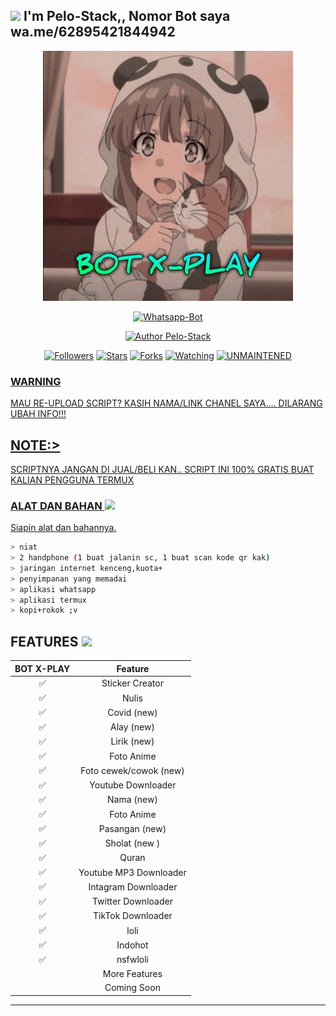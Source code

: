 ## <img src="https://github.com/TheDudeThatCode/TheDudeThatCode/blob/master/Assets/Hi.gif" width="29px"> I'm Pelo-Stack,, Nomor Bot saya wa.me/62895421844942
<p align="center">
<img src="https://raw.githubusercontent.com/Pelo-Stack/xplay/main/temp/BOT X-PLAY.jpg" width="400" height="400"/>
</p>
<p align="center">
<a href="#"><img title="Whatsapp-Bot" src="https://img.shields.io/badge/Whatsapp Bot-green?colorA=%23ff0000&colorB=%23017e40&style=for-the-badge"></a>
</p>
<p align="center">
<a href="https://github.com/Pelo-Stack"><img title="Author Pelo-Stack" src="https://img.shields.io/badge/Author-Pelo-Stack-red.svg?style=for-the-badge&logo=github"></a>
</p>
<p align="center">
<a href="https://github.com/Pelo-Stack/followers"><img title="Followers" src="https://img.shields.io/github/followers/Pelo-Stack?color=blue&style=flat-square"></a>
<a href="https://github.com/Pelo-Stack/xplay/stargazers/"><img title="Stars" src="https://img.shields.io/github/stars/Pelo-Stack/xplay?color=red&style=flat-square"></a>
<a href="https://github.com/Pelo-Stack/xplay/network/members"><img title="Forks" src="https://img.shields.io/github/forks/Pelo-Stack/xplay?color=red&style=flat-square"></a>
<a href="https://github.com/Pelo-Stack/xplay/watchers"><img title="Watching" src="https://img.shields.io/github/watchers/Pelo-Stack/xplay?label=Watchers&color=blue&style=flat-square"></a>
<a href="#"><img title="UNMAINTENED" src="https://img.shields.io/badge/UNMAINTENED-YES-blue.svg"</a>
</p>

  ### WARNING
MAU RE-UPLOAD SCRIPT? KASIH NAMA/LINK CHANEL SAYA.... DILARANG UBAH INFO!!!

## NOTE:> 
SCRIPTNYA JANGAN DI JUAL/BELI KAN.. SCRIPT INI 100% GRATIS BUAT KALIAN PENGGUNA TERMUX
</div>

### ALAT DAN BAHAN <img src="https://github.com/TheDudeThatCode/TheDudeThatCode/blob/master/Assets/Mario_Hello_Big.gif" width="29px">
Siapin alat dan bahannya.
```bash
> niat
> 2 handphone (1 buat jalanin sc, 1 buat scan kode qr kak)
> jaringan internet kenceng,kuota+
> penyimpanan yang memadai
> aplikasi whatsapp
> aplikasi termux
> kopi+rokok ;v
```

## FEATURES  <img src="https://github.com/TheDudeThatCode/TheDudeThatCode/blob/master/Assets/Earth.gif" width="29px">

| BOT X-PLAY     |                   Feature        |
| :-----------:  | :------------------------------: |
|       ✅       | Sticker Creator                  |
|       ✅       | Nulis                            |
|       ✅       | Covid (new)                      |
|       ✅       | Alay (new)                       |
|       ✅       | Lirik (new)                      |
|       ✅       | Foto Anime                       |
|       ✅       | Foto cewek/cowok (new)           |
|       ✅       | Youtube Downloader               |
|       ✅       | Nama (new)                       |
|       ✅       | Foto Anime                       |
|       ✅       | Pasangan (new)                   |
|       ✅       | Sholat (new )                    |
|       ✅       | Quran                            |
|       ✅       | Youtube MP3 Downloader           |
|       ✅       | Intagram Downloader              |
|       ✅       | Twitter Downloader               |
|       ✅       | TikTok Downloader                |
|       ✅       | loli                             |
|       ✅       | Indohot                          |
|       ✅       | nsfwloli                         |
|                | More Features                    |
|                | Coming Soon                      |
-----------------------------------------------------
